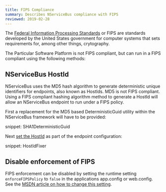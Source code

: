 ```yaml
---
title: FIPS Compliance
summary: Describes NServiceBus compliance with FIPS
reviewed: 2019-02-28
---
```


The [Federal Information Processing Standards](https://en.wikipedia.org/wiki/Federal_Information_Processing_Standards) or FIPS are standards developed by the United States government for computer systems that sets requirements for, among other things, crytography.

The Particular Software Platform is not FIPS compliant, but can run in a FIPS compliant using the following methods:

## NServiceBus HostId

NServiceBus uses the MD5 hash algorithm to generate deterministic unique identifiers for endpoints, also known as HostIds. MD5 is not FIPS compliant. Using a FIPS compliant hashing algorithm method to generate a HostId will allow an NServiceBus endpoint to run under a FIPS policy.

First a replacement for the MD5 based DeterministicGuid utility within the NServiceBus framework will have to be provided:

snippet: SHA1DeterministicGuid

Next [set the HostId](/nservicebus/hosting/override-hostid.md) as part of the endpoint configuration:

snippet: HostIdFixer

## Disable enforcement of FIPS

FIPS enforcement can be disabled by setting the runtime setting `enforceFIPSPolicy` to `false` in the applications app.config or web.config. See the [MSDN article on how to change this setting](https://msdn.microsoft.com/en-us/library/hh202806(v=vs.110).aspx).
